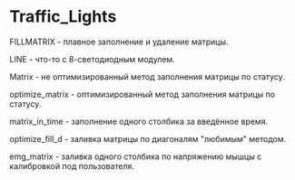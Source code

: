 # Traffic_Lights
FILLMATRIX - плавное заполнение и удаление матрицы.

LINE - что-то с 8-светодиодным модулем.

Matrix - не оптимизированный метод заполнения матрицы по статусу.

optimize_matrix - оптимизированный метод заполнения матрицы по статусу.

matrix_in_time - заполнение одного столбика за введённое время.

optimize_fill_d - заливка матрицы по диагоналям "любимым" методом.

emg_matrix - заливка одного столбика по напряжению мышцы с калибровкой под пользователя.
